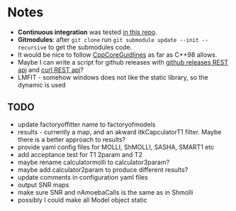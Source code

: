 # Notes

*   **Continuous integration** was tested [in this repo](https://github.com/MRKonrad/ContinousIntegrationPlayground).
*   **Gitmodules**: after `git clone` run `git submodule update --init --recursive` to get the submodules code.
*   It would be nice to follow [CppCoreGuidlines](https://github.com/isocpp/CppCoreGuidelines/blob/master/CppCoreGuidelines.md) as far as C++98 allows.
*   Maybe I can write a script for github releases with [github releases REST api](https://developer.github.com/v3/repos/releases/#create-a-release) and [curl REST api](http://www.codingpedia.org/ama/how-to-test-a-rest-api-from-command-line-with-curl/#12_HEAD_requests)?
*   LMFIT - somehow windows does not like the static library, so the dynamic is used

## TODO

*   update factoryoffitter name to factoryofmodels
*   results - currently a map, and an akward itkCapculatorT1 filter. Maybe there is a better approach to results?
*   provide yaml config files for MOLLI, ShMOLLI, SASHA, SMART1 etc 
*   add acceptance test for T1 2param and T2
*   maybe rename calculatormolli to calculator3param? 
*   maybe add calculator2param to produce different results?
*   update comments in configuration yaml files
*   output SNR maps
*   make sure SNR and nAmoebaCalls is the same as in Shmolli
*   possibly I could make all Model object static